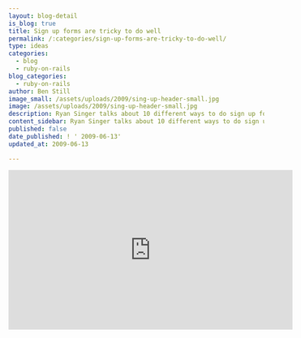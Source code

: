 ```yaml
---
layout: blog-detail
is_blog: true
title: Sign up forms are tricky to do well
permalink: /:categories/sign-up-forms-are-tricky-to-do-well/
type: ideas
categories:
  - blog
  - ruby-on-rails
blog_categories:
  - ruby-on-rails
author: Ben Still
image_small: /assets/uploads/2009/sing-up-header-small.jpg
image: /assets/uploads/2009/sing-up-header-small.jpg
description: Ryan Singer talks about 10 different ways to do sign up forms.
content_sidebar: Ryan Singer talks about 10 different ways to do sign up forms.
published: false
date_published: ! ' 2009-06-13'
updated_at: 2009-06-13

---
```


<iframe width="560" height="315" src="https://www.youtube.com/embed/J00ehBG0VNg?rel=0" frameborder="0" allowfullscreen layout="responsive"></iframe>
